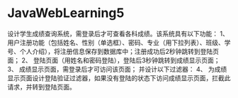 # JavaWebLearning5
设计学生成绩查询系统，需登录后才可查看各科成绩。该系统具有以下功能：
1、	用户注册功能（包括姓名、性别（单选框）、密码、专业（用下拉列表）、班级、学号、个人介绍），将注册信息保存到数据库中；注册成功后2秒钟跳转到登陆页面；
2、	登陆页面（用姓名和密码登陆），登陆后3秒钟跳转到成绩显示页面；
3、	成绩显示页面，需登录后才可访问该页面；
并设计以下过滤器：
4、	为成绩显示页面设计登陆验证过滤器，如果没有登陆的状态下访问成绩显示页面，拦截此请求，并转到登陆页面。
